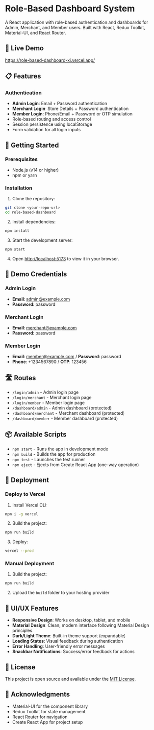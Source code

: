 # Role-Based Dashboard System

A React application with role-based authentication and dashboards for Admin, Merchant, and Member users. Built with React, Redux Toolkit, Material-UI, and React Router.

## 🚀 Live Demo

https://role-based-dashboard-xi.vercel.app/

## 📋 Features

### Authentication
- **Admin Login**: Email + Password authentication
- **Merchant Login**: Store Details + Password authentication  
- **Member Login**: Phone/Email + Password or OTP simulation
- Role-based routing and access control
- Session persistence using localStorage
- Form validation for all login inputs


## 🚀 Getting Started

### Prerequisites
- Node.js (v14 or higher)
- npm or yarn

### Installation

1. Clone the repository:
```bash
git clone <your-repo-url>
cd role-based-dashboard
```

2. Install dependencies:
```bash
npm install
```

3. Start the development server:
```bash
npm start
```

4. Open [http://localhost:5173](http://localhost:5173) to view it in your browser.

## 🔐 Demo Credentials

### Admin Login
- **Email**: admin@example.com
- **Password**: password

### Merchant Login  
- **Email**: merchant@example.com
- **Password**: password

### Member Login
- **Email**: member@example.com / **Password**: password
- **Phone**: +1234567890 / **OTP**: 123456

## 🛣️ Routes

- `/login/admin` - Admin login page
- `/login/merchant` - Merchant login page  
- `/login/member` - Member login page
- `/dashboard/admin` - Admin dashboard (protected)
- `/dashboard/merchant` - Merchant dashboard (protected)
- `/dashboard/member` - Member dashboard (protected)



## 📦 Available Scripts

- `npm start` - Runs the app in development mode
- `npm build` - Builds the app for production
- `npm test` - Launches the test runner
- `npm eject` - Ejects from Create React App (one-way operation)

## 🚢 Deployment

### Deploy to Vercel

1. Install Vercel CLI:
```bash
npm i -g vercel
```

2. Build the project:
```bash
npm run build
```

3. Deploy:
```bash
vercel --prod
```

### Manual Deployment

1. Build the project:
```bash
npm run build
```

2. Upload the `build` folder to your hosting provider

## 🎨 UI/UX Features

- **Responsive Design**: Works on desktop, tablet, and mobile
- **Material Design**: Clean, modern interface following Material Design principles
- **Dark/Light Theme**: Built-in theme support (expandable)
- **Loading States**: Visual feedback during authentication
- **Error Handling**: User-friendly error messages
- **Snackbar Notifications**: Success/error feedback for actions


## 📄 License

This project is open source and available under the [MIT License](LICENSE).

## 🙏 Acknowledgments

- Material-UI for the component library
- Redux Toolkit for state management
- React Router for navigation
- Create React App for project setup